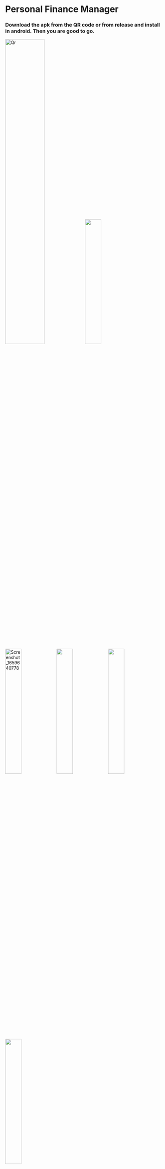 <h1>Personal Finance Manager</h1>

<h3>
Download the apk from the QR code or from release and install in android. Then you are good to go.
</h3>
<p>
  <div>
    <img src="https://github.com/2019331012/Project_350/assets/62371000/a7e4ec7f-dbfe-4b9b-9829-4307c76563fc" alt="Qr" width="50%/>
  </div>
</p>
<hr>
      <p>
<div style = ""> 
<img src="https://github.com/2019331012/350lllll/assets/62371000/5429f2e8-c00d-4bbb-939c-3551093e37a9" alt="" width="32%"/>
<img src="https://github.com/2019331012/350lllll/assets/62371000/0f1e339f-c4a0-43c4-9b0f-c3f42a826175" alt="Screenshot_1659640778" width="32%"/>
<img src="https://github.com/2019331012/350lllll/assets/62371000/fbc58c55-bbb7-46f4-ad61-e0ba3cb05e87" alt="" width="32%"/>
<img src="https://github.com/2019331012/350lllll/assets/62371000/343fcd20-0fc0-407f-8af6-b3bb65d09bbc" alt="" width="32%"/>
<img src="https://github.com/2019331012/350lllll/assets/62371000/cc927643-5f98-48cf-8a64-e665421865d4" alt="" width="32%"/>
</div>
</p>
